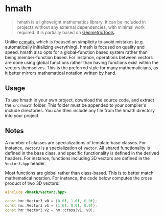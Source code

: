 # hmath
> hmath is a lightweight mathematics library. It can be included in projects without any external dependencies, with minimal work required. It is partially based on [GeometricTools](https://www.geometrictools.com/Source/Mathematics.html).

Unlike [ccmath](https://github.com/KasumiL5x/ccmath), which is focused on simplicity to avoid mistakes (e.g. automatically initializing everything), hmath is focused on quality and speed. hmath also opts for a global-function based system rather than being member-function based. For instance, operations between vectors are done using global functions rather than having functions exist within the vectors themselves. This is the preferred style for many mathematicians, as it better mirrors mathematical notation written by hand.

## Usage
To use hmath in your own project, download the source code, and extract the `src/hmath` folder. This folder must be appended to your compiler's include directories. You can then include any file from the hmath directory into your project.

## Notes
A number of classes are specializations of template base classes. For instance, `Vector3` is a specialization of `Vector`. All shared functionality is defined in the base class, and specific functionality is defined in the derived headers. For instance, functions including 3D vectors are defined in the `Vector3.hpp` header.

Most functions are global rather than class-based. This is to better match mathematical notation. For instance, the code below computes the cross product of two 3D vectors:

```cpp
#include <hmath/Vector3.hpp>
 
const hm::Vector3 v0 = {0.0f, 1.0f, 0.0f};
const hm::Vector3 v1 = {1.0f, 0.0f, 0.0f};
const hm::Vector3 v2 = hm::cross(v1, v0);
```